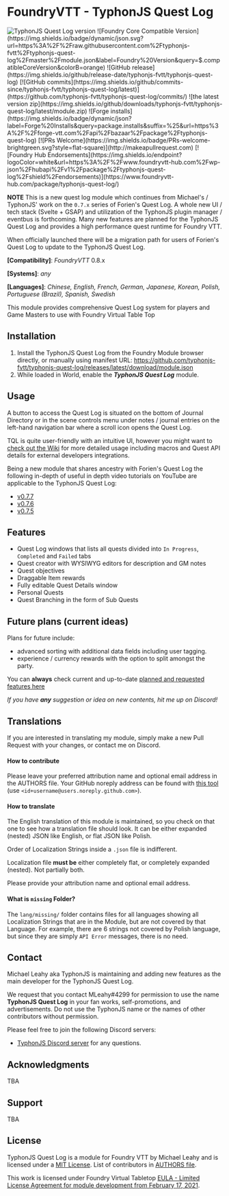# FoundryVTT - TyphonJS Quest Log

<img title="TyphonJS Quest Log version" src="https://img.shields.io/badge/dynamic/json?url=https://raw.githubusercontent.com/typhonjs-fvtt/typhonjs-quest-log/master/module.json&label=TyphonJS%27s+Quest+Log+version&query=version&style=flat-square&color=success"> 
![Foundry Core Compatible Version](https://img.shields.io/badge/dynamic/json.svg?url=https%3A%2F%2Fraw.githubusercontent.com%2Ftyphonjs-fvtt%2Ftyphonjs-quest-log%2Fmaster%2Fmodule.json&label=Foundry%20Version&query=$.compatibleCoreVersion&colorB=orange)
![GitHub release](https://img.shields.io/github/release-date/typhonjs-fvtt/typhonjs-quest-log)
[![GitHub commits](https://img.shields.io/github/commits-since/typhonjs-fvtt/typhonjs-quest-log/latest)](https://github.com/typhonjs-fvtt/typhonjs-quest-log/commits/)
![the latest version zip](https://img.shields.io/github/downloads/typhonjs-fvtt/typhonjs-quest-log/latest/module.zip)
![Forge installs](https://img.shields.io/badge/dynamic/json?label=Forge%20Installs&query=package.installs&suffix=%25&url=https%3A%2F%2Fforge-vtt.com%2Fapi%2Fbazaar%2Fpackage%2Ftyphonjs-quest-log)
[![PRs Welcome](https://img.shields.io/badge/PRs-welcome-brightgreen.svg?style=flat-square)](http://makeapullrequest.com)
[![Foundry Hub Endorsements](https://img.shields.io/endpoint?logoColor=white&url=https%3A%2F%2Fwww.foundryvtt-hub.com%2Fwp-json%2Fhubapi%2Fv1%2Fpackage%2Ftyphonjs-quest-log%2Fshield%2Fendorsements)](https://www.foundryvtt-hub.com/package/typhonjs-quest-log/)

**NOTE** This is a new quest log module which continues from Michael's / TyphonJS' work on the `0.7.x` series of 
Forien's Quest Log. A whole new UI / tech stack (Svelte + GSAP) and utilization of the TyphonJS plugin manager / 
eventbus is forthcoming. Many new features are planned for the TyphonJS Quest Log and provides a high performance 
quest runtime for Foundry VTT.

When officially launched there will be a migration path for users of Forien's Quest Log to update to the TyphonJS Quest
Log.

**[Compatibility]**: _FoundryVTT_ 0.8.x

**[Systems]**: _any_

**[Languages]**: _Chinese, English, French, German, Japanese, Korean, Polish, Portuguese (Brazil), Spanish, Swedish_

This module provides comprehensive Quest Log system for players and Game Masters to use with Foundry Virtual Table Top

## Installation

1. Install the TyphonJS Quest Log from the Foundry Module browser directly, or manually using manifest URL: https://github.com/typhonjs-fvtt/typhonjs-quest-log/releases/latest/download/module.json
2. While loaded in World, enable the **_TyphonJS Quest Log_** module.

## Usage

A button to access the Quest Log is situated on the bottom of Journal Directory or in the scene controls menu under notes / journal entries on the left-hand navigation bar where a scroll icon opens the Quest Log.

TQL is quite user-friendly with an intuitive UI, however you might want to [check out the Wiki](https://github.com/typhonjs-fvtt/typhonjs-quest-log/wiki) for more detailed usage including macros and Quest API details for external developers integrations. 

Being a new module that shares ancestry with Forien's Quest Log the following in-depth of useful in depth video tutorials on YouTube are applicable to the TyphonJS Quest Log:
- [v0.7.7](https://youtu.be/lfSYJXVQAcE)
- [v0.7.6](https://youtu.be/Dn2iprrcPpY)
- [v0.7.5](https://youtu.be/cakE2a9MedM)

## Features

- Quest Log windows that lists all quests divided into `In Progress`, `Completed` and `Failed` tabs
- Quest creator with WYSIWYG editors for description and GM notes
- Quest objectives
- Draggable Item rewards
- Fully editable Quest Details window
- Personal Quests
- Quest Branching in the form of Sub Quests

## Future plans (current ideas)

Plans for future include:

- advanced sorting with additional data fields including user tagging.
- experience / currency rewards with the option to split amongst the party.

You can **always** check current and up-to-date [planned and requested features here](https://github.com/typhonjs-fvtt/typhonjs-quest-log/issues?q=is%3Aopen+is%3Aissue+label%3Aenhancement)

_If you have **any** suggestion or idea on new contents, hit me up on Discord!_

## Translations

If you are interested in translating my module, simply make a new Pull Request with your changes, or contact me on Discord.

#### How to contribute

Please leave your preferred attribution name and optional email address in the AUTHORS file. Your GitHub noreply address can be found with [this tool](https://caius.github.io/github_id/) (use `<id+username@users.noreply.github.com>`).

#### How to translate

The English translation of this module is maintained, so you check on that one to see how a translation file should look. It can be either expanded (nested) JSON like English, or flat JSON like Polish.

Order of Localization Strings inside a `.json` file is indifferent.

Localization file **must be** either completely flat, or completely expanded (nested). Not partially both.

Please provide your attribution name and optional email address.

#### What is `missing` Folder?

The `lang/missing/` folder contains files for all languages showing all Localization Strings that are in the Module, but are not covered by that Language. For example, there are 6 strings not covered by Polish language, but since they are simply `API Error` messages, there is no need.

## Contact

Michael Leahy aka TyphonJS is maintaining and adding new features as the main developer for the TyphonJS Quest Log.

We request that you contact MLeahy#4299 for permission to use the name **TyphonJS Quest Log** in your fan works, self-promotions, and advertisements. Do not use the TyphonJS name or the names of other contributors without permission.

Please feel free to join the following Discord servers:
- [TyphonJS Discord server](https://discord.gg/mnbgN8f) for any questions.

## Acknowledgments

TBA

## Support

TBA

## License

TyphonJS Quest Log is a module for Foundry VTT by Michael Leahy and is licensed under a [MIT License](https://github.com/typhonjs-fvtt/typhonjs-quest-log/blob/master/LICENSE). List of contributors in [AUTHORS file](https://github.com/typhonjs-fvtt/typhonjs-quest-log/blob/master/AUTHORS).

This work is licensed under Foundry Virtual Tabletop [EULA - Limited License Agreement for module development from February 17, 2021](https://foundryvtt.com/article/license/).
